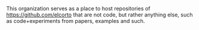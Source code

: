 This organization serves as a place to host repositories of https://github.com/elcorto that are not code, but rather anything else, such as code+experiments from papers, examples and such.
